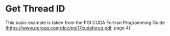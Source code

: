 # Get Thread ID
This basic example is taken from the PGI CUDA Fortran Programming Guide (https://www.pgroup.com/doc/pgi17cudaforug.pdf, page 4).
